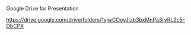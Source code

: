 Google Drive for Presentation 

https://drive.google.com/drive/folders/1yjwCOovJIzb3bxMnPa3ryRL2c5-DbCPX

